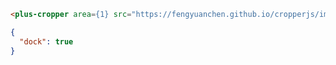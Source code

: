 ```html [template]
<plus-cropper area={1} src="https://fengyuanchen.github.io/cropperjs/images/picture.jpg"></plus-cropper>
```

```json [settings]
{
  "dock": true
}
```
